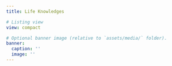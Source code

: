 ```yaml
---
title: Life Knowledges

# Listing view
view: compact

# Optional banner image (relative to `assets/media/` folder).
banner:
  caption: ''
  image: ''
---
```

